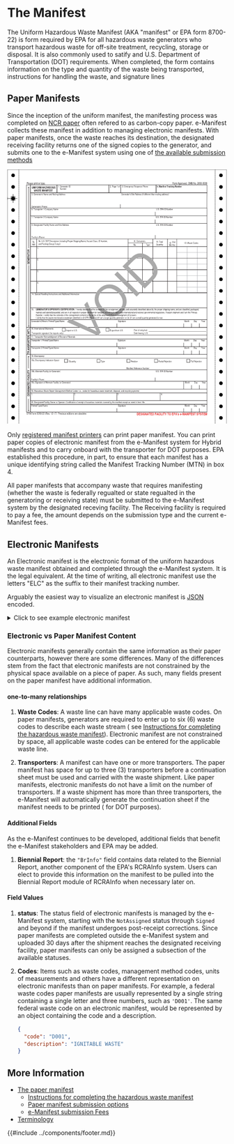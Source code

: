 # The Manifest

The Uniform Hazardous Waste Manifest (AKA "manifest" or EPA form 8700-22) is form required by EPA for all hazardous
waste generators who transport hazardous waste for off-site treatment, recycling, storage or disposal.
It is also commonly used to satify and U.S. Department of Transportation (DOT) requirements.
When completed, the form contains information on the type and quantity of the waste being transported, instructions for
handling the waste, and signature lines

## Paper Manifests

Since the inception of the uniform manifest, the manifesting process was completed on
[NCR paper](https://www.google.com/search?client=firefox-b-1-d&q=NCR+paper#ip=1) often refered to
as carbon-copy paper. e-Manifest collects these manifest in addition to managing electronic manifests.
With paper manifests, once the waste reaches its destination, the designated receiving facility returns one of the
signed copies to the generator, and submits one to the e-Manifest system using one of
[the available submission methods](https://www.epa.gov/e-manifest/how-submit-hazardous-waste-manifest)

![sample paper manifest](../assets/sample_uniform_hazardous_waste_manifest.png)

Only [registered manifest printers](https://www.epa.gov/hwgenerators/hazardous-waste-manifest-system#printer) can print
paper manifest. You can print paper copies of electronic manifest from the e-Manifest system for Hybrid manifests and to
carry onboard with the transporter for DOT purposes. EPA established this procedure, in part, to ensure that each
manifest has a unique identifying string called the Manifest Tracking Number (MTN) in box 4.

All paper manifests that accompany waste that requires manifesting (whether the waste is federally regualted or state
regualted in the generatoring or receiving state) must be submitted to the e-Manifest system by the designated receving
facility. The Receiving facility is required to pay a fee, the amount depends on the submission type and the current
e-Manifest fees.

## Electronic Manifests

An Electronic manifest is the electronic format of the uniform hazardous waste manifest obtained and completed through
the e-Manifest system. It is the legal equivalent. At the time of writing, all electronic manifest use the letters "ELC"
as the suffix to their manifest tracking number.

Arguably the easiest way to visualize an electronic manifest is [JSON](https://www.json.org/json-en.html) encoded.

<details>
  <summary>Click to see example electronic manifest</summary>

```json
{
  "createdDate": "2021-10-20T15:12:35.046+00:00",
  "updatedDate": "2023-06-01T18:26:52.793+00:00",
  "manifestTrackingNumber": "100032713ELC",
  "status": "Signed",
  "discrepancy": false,
  "submissionType": "FullElectronic",
  "originType": "Service",
  "shippedDate": "2023-02-10T05:42:05.246+00:00",
  "receivedDate": "2023-06-01T18:21:18.642+00:00",
  "generator": {
    "epaSiteId": "VATESTGEN001",
    "name": "VA TEST GEN 2021",
    "modified": true,
    "registered": true,
    "mailingAddress": {
      "address1": "123 VA TEST GEN 2021 WAY",
      "city": "ARLINGTON",
      "state": {
        "code": "VA",
        "name": "VIRGINIA"
      },
      "country": {
        "code": "US",
        "name": "UNITED STATES"
      },
      "zip": "22202"
    },
    "siteAddress": {
      "address1": "123 VA TEST GEN 2021 WAY",
      "city": "ARLINGTON",
      "state": {
        "code": "VA",
        "name": "VIRGINIA"
      },
      "country": {
        "code": "US",
        "name": "UNITED STATES"
      },
      "zip": "22202"
    },
    "contact": {
      "phone": {
        "number": "555-555-5555"
      },
      "email": "Testing@EPA.GOV"
    },
    "emergencyPhone": {
      "number": "888-888-8888"
    },
    "electronicSignaturesInfo": [
      {
        "humanReadableDocument": {
          "name": "human-readable.html",
          "size": 174777,
          "mimeType": "TEXT_HTML"
        }
      }
    ],
    "gisPrimary": false,
    "canEsign": true,
    "limitedEsign": true,
    "hasRegisteredEmanifestUser": true
  },
  "transporters": [
    {
      "epaSiteId": "VATESTRAN02",
      "name": "VA TEST TRAN 2021",
      "modified": true,
      "registered": true,
      "mailingAddress": {
        "address1": "321 VA TEST TRAN 2021 ROAD",
        "city": "ARLINGTON",
        "state": {
          "code": "VA",
          "name": "VIRGINIA"
        },
        "country": {
          "code": "US",
          "name": "UNITED STATES"
        },
        "zip": "22202"
      },
      "siteAddress": {
        "address1": "321 VA TEST TRAN 2021 ROAD",
        "city": "ARLINGTON",
        "state": {
          "code": "VA",
          "name": "VIRGINIA"
        },
        "country": {
          "code": "US",
          "name": "UNITED STATES"
        },
        "zip": "22202"
      },
      "contact": {
        "phone": {
          "number": "888-999-8888"
        }
      },
      "electronicSignaturesInfo": [
        {
          "signer": {
            "firstName": "John",
            "lastName": "Doe",
            "userId": "jdoe12345"
          },
          "signatureDate": "2023-02-10T05:42:05.246+00:00",
          "humanReadableDocument": {
            "name": "human-readable.html",
            "size": 181426,
            "mimeType": "TEXT_HTML"
          },
          "signerRole": "Industry",
          "signatureMethod": "QuickerSign"
        }
      ],
      "gisPrimary": false,
      "canEsign": true,
      "limitedEsign": true,
      "hasRegisteredEmanifestUser": true,
      "order": 1
    }
  ],
  "designatedFacility": {
    "epaSiteId": "VATESTTSDF03",
    "name": "VA TEST TSDF 2021",
    "modified": true,
    "registered": true,
    "mailingAddress": {
      "address1": "234 VA TEST TSDF 2021 DRIVE",
      "city": "ARLINGTON",
      "state": {
        "code": "VA",
        "name": "VIRGINIA"
      },
      "country": {
        "code": "US",
        "name": "UNITED STATES"
      },
      "zip": "22202"
    },
    "siteAddress": {
      "address1": "234 VA TEST TSDF 2021 DRIVE",
      "city": "ARLINGTON",
      "state": {
        "code": "VA",
        "name": "VIRGINIA"
      },
      "country": {
        "code": "US",
        "name": "UNITED STATES"
      },
      "zip": "22202"
    },
    "contact": {
      "phone": {
        "number": "555-555-5555"
      },
      "email": "Testing@EPA.GOV"
    },
    "electronicSignaturesInfo": [
      {
        "signer": {
          "firstName": "Jane",
          "lastName": "foo",
          "userId": "janefoo12345"
        },
        "signatureDate": "2023-06-01T18:21:18.642+00:00",
        "humanReadableDocument": {
          "name": "human-readable.html",
          "size": 179135,
          "mimeType": "TEXT_HTML"
        },
        "signerRole": "Industry",
        "signatureMethod": "QuickSign"
      },
      {
        "humanReadableDocument": {
          "name": "human-readable.html",
          "size": 179162,
          "mimeType": "TEXT_HTML"
        }
      }
    ],
    "gisPrimary": false,
    "canEsign": true,
    "limitedEsign": true,
    "hasRegisteredEmanifestUser": true
  },
  "wastes": [
    {
      "dotHazardous": true,
      "dotInformation": {
        "idNumber": {
          "code": "NA1993"
        },
        "printedDotInformation": "NA1993, Waste Diesel fuel, 3, III"
      },
      "quantity": {
        "containerNumber": 13,
        "containerType": {
          "code": "DM",
          "description": "Metal drums, barrels, kegs"
        },
        "quantity": 481,
        "unitOfMeasurement": {
          "code": "G",
          "description": "Gallons"
        }
      },
      "hazardousWaste": {
        "federalWasteCodes": [
          {
            "code": "D001",
            "description": "IGNITABLE WASTE"
          }
        ],
        "tsdfStateWasteCodes": [],
        "generatorStateWasteCodes": []
      },
      "additionalInfo": {
        "comments": [
          {
            "label": "Profile #",
            "description": "E654321",
            "handlerId": "VATESTRAN02"
          }
        ],
        "handlingInstructions": "This Manifest is for testing purposes and does not match reality it's more to show what you can do."
      },
      "lineNumber": 1,
      "br": false,
      "managementMethod": {
        "code": "H040",
        "description": "INCINERATION"
      },
      "pcb": false,
      "discrepancyResidueInfo": {
        "wasteQuantity": false,
        "wasteType": false,
        "residue": false
      },
      "epaWaste": true
    },
    {
      "dotHazardous": false,
      "wasteDescription": "PCB contaminated bags",
      "quantity": {
        "containerNumber": 12,
        "containerType": {
          "code": "BA",
          "description": "Burlap, cloth, paper, or plastic bags"
        },
        "quantity": 132,
        "unitOfMeasurement": {
          "code": "K",
          "description": "Kilograms"
        }
      },
      "hazardousWaste": {
        "federalWasteCodes": [],
        "tsdfStateWasteCodes": [],
        "generatorStateWasteCodes": []
      },
      "additionalInfo": {
        "handlingInstructions": "This Manifest is for testing purposes and does not match reality it's more to show what you can do."
      },
      "lineNumber": 2,
      "br": false,
      "managementMethod": {
        "code": "H040",
        "description": "INCINERATION"
      },
      "pcb": true,
      "pcbInfos": [
        {
          "loadType": {
            "code": "BulkWaste"
          },
          "dateOfRemoval": "2018-04-18T16:00:00.000+00:00",
          "weight": 432,
          "bulkIdentity": "Bulk Waste ID2"
        },
        {
          "loadType": {
            "code": "BulkWaste"
          },
          "dateOfRemoval": "2018-03-18T16:00:00.000+00:00",
          "weight": 432,
          "bulkIdentity": "Bulk Waste ID"
        }
      ],
      "discrepancyResidueInfo": {
        "wasteQuantity": false,
        "wasteType": false,
        "residue": false
      },
      "epaWaste": false
    }
  ],
  "additionalInfo": {
    "handlingInstructions": "On the Manifest level. This Manifest is for testing purposes and does not match reality it's more to show what you can do."
  },
  "rejection": false,
  "residue": false,
  "import": false,
  "containsPreviousRejectOrResidue": false,
  "correctionInfo": {
    "active": true
  }
}
```

</details>

### Electronic vs Paper Manifest Content

Electronic manifests generally contain the same information as their paper counterparts, however there are some
differences. Many of the differences stem from the fact that electronic manifests are not constrained by the physical
space available on a piece of paper. As such, many fields present on the paper manifest have additional information.

#### one-to-many relationships

1. **Waste Codes**: A waste line can have many applicable waste codes. On paper manifests, generators are
   required to enter up to six (6) waste codes to describe each waste stream (
   see [Instructions for completing the hazardous waste manifest](https://www.epa.gov/hwgenerators/uniform-hazardous-waste-manifest-instructions-sample-form-and-continuation-sheet)).
   Electronic manifest are not constrained by space, all applicable waste codes can be entered for the applicable waste
   line.

2. **Transporters**: A manifest can have one or more transporters. The paper manifest has space for up to three (3)
   transporters before a continuation sheet must be used and carried with the waste shipment. Like paper manifests,
   electronic manifests do not have a limit on the number of transporters. If a waste shipment has more than three
   transporters, the e-Manifest will automatically generate the continuation sheet if the manifest needs to be printed (
   for DOT purposes).

#### Additional Fields

As the e-Manifest continues to be developed, additional fields that benefit the e-Manifest stakeholders and EPA may be
added.

1. **Biennial Report**: the `"BrInfo"` field contains data related to the Biennial Report, another component of the
   EPA's RCRAInfo system. Users can elect to provide this information on the manifest to be pulled into the Biennial
   Report module of RCRAInfo when necessary later on.

#### Field Values

1. **status**: The status field of electronic manifests is managed by the e-Manifest system, starting with
   the `NotAssigned` status through `Signed` and beyond if the manifest undergoes post-receipt corrections. Since paper
   manifests are completed outside the e-Manifest system and uploaded 30 days after the shipment reaches the designated
   receiving facility, paper manifests can only be assigned a subsection of the available statuses.

2. **Codes**: Items such as waste codes, management method codes, units of measurements and others have a different
   representation on electronic manifests than on paper manifests. For example, a federal waste codes
   paper manifests are usually represented by a single string containing a single letter and three
   numbers, such as `'D001'`. The same federal waste code on an electronic manifest, would be represented by an object
   containing the code and a description.

   ```json
   {
     "code": "D001",
     "description": "IGNITABLE WASTE"
   }
   ```

## More Information

- [The paper manifest](https://www.epa.gov/hwgenerators/hazardous-waste-manifest-system)
  - [Instructions for completing the hazardous waste manifest](https://www.epa.gov/hwgenerators/uniform-hazardous-waste-manifest-instructions-sample-form-and-continuation-sheet)
  - [Paper manifest submission options](https://www.epa.gov/e-manifest/how-submit-hazardous-waste-manifest)
  - [e-Manifest submission Fees](https://www.epa.gov/e-manifest/e-manifest-user-fees-and-payment-information)
- [Terminology](terminology.md)

{{#include ../components/footer.md}}
